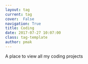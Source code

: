 ```yaml
---
layout: tag
current: tag
cover:  False
navigation: True
title: Coding
date: 2017-07-27 10:07:00
class: tag-template
author: pmak
---
```


A place to view all my coding projects